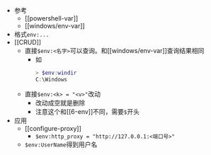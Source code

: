 - 参考
    - [[powershell-var]]
    - [[windows/env-var]]
- 格式`env:...`
- [[CRUD]]
  - 直接`$env:<名字>`可以查询。和[[windows/env-var]]查询结果相同
    - 如
      ```powershell
      > $env:windir
      C:\Windows
      ```
  - 直接`$env:<k> = "<v>"`改动
    - 改动成空就是删除
    - 注意这个和[[6-env]]不同，需要`$`开头
- 应用
  - [[configure-proxy]]
    - `$env:http_proxy = "http://127.0.0.1:<端口号>"`
  - `$env:UserName`得到用户名